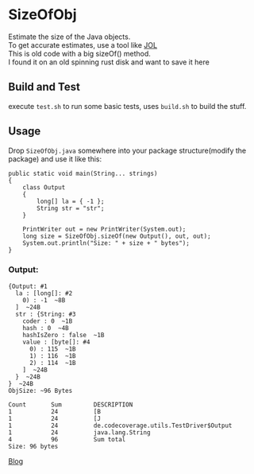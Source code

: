 # SizeOfObj
Estimate the size of the Java objects.  
To get accurate estimates, use a tool like [JOL](https://github.com/openjdk/jol)  
This is old code with a big sizeOf() method.   
I found it on an old spinning rust disk and
want to save it here

## Build and Test
execute `test.sh` to run some basic tests, uses `build.sh` to build the stuff.

## Usage
Drop `SizeOfObj.java` somewhere into your package structure(modify the package) and use it like this:

```
public static void main(String... strings)
{
	class Output
	{
		long[] la = { -1 };
		String str = "str";
	}

	PrintWriter out = new PrintWriter(System.out);
	long size = SizeOfObj.sizeOf(new Output(), out, out);
	System.out.println("Size: " + size + " bytes");
}
```
### Output:
```
{Output: #1
  la : [long[]: #2
    0) : -1  ~8B
  ]  ~24B
  str : {String: #3
    coder : 0  ~1B
    hash : 0  ~4B
    hashIsZero : false  ~1B
    value : [byte[]: #4
      0) : 115  ~1B
      1) : 116  ~1B
      2) : 114  ~1B
    ]  ~24B
  }  ~24B
}  ~24B
ObjSize: ~96 Bytes

Count       Sum         DESCRIPTION 
1           24          [B          
1           24          [J          
1           24          de.codecoverage.utils.TestDriver$Output
1           24          java.lang.String
4           96          Sum total   
Size: 96 bytes
```

[Blog](https://www.codecoverage.de/posts/java/objsize/)

